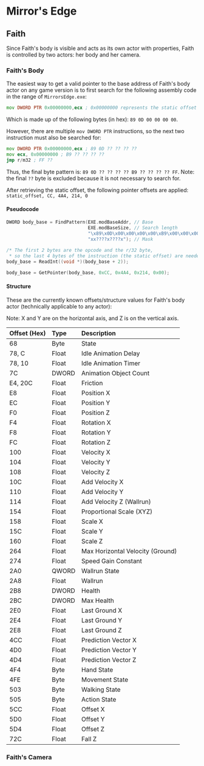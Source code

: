 
# Mirror's Edge

## Faith

Since Faith's body is visible and acts as its own actor with properties, Faith is controlled by two actors: her body and her camera.

### Faith's Body

The easiest way to get a valid pointer to the base address of Faith's body actor on any game version is to first search for the following assembly code in the range of `MirrorsEdge.exe`:
```asm
mov DWORD PTR 0x00000000,ecx ; 0x00000000 represents the static offset
```
Which is made up of the following bytes (in hex): `89 0D 00 00 00 00`.

However, there are multiple `mov DWORD PTR` instructions, so the next two instruction must also be searched for:
```asm
mov DWORD PTR 0x00000000,ecx ; 89 0D ?? ?? ?? ??
mov ecx, 0x00000000 ; B9 ?? ?? ?? ??
jmp r/m32 ; FF ??
```

Thus, the final byte pattern is: `89 0D ?? ?? ?? ?? B9 ?? ?? ?? ?? FF`.
Note: the final `??` byte is excluded because it is not necessary to search for.

After retrieving the static offset, the following pointer offsets are applied:
`static_offset, CC, 4A4, 214, 0`


#### Pseudocode
```cpp
DWORD body_base = FindPattern(EXE.modBaseAddr, // Base
                              EXE.modBaseSize, // Search length
                              "\x89\x0D\x00\x00\x00\x00\xB9\x00\x00\x00\x00\xFF", // Bytes
                              "xx????x????x"); // Mask
							  
/* The first 2 bytes are the opcode and the r/32 byte, 
 * so the last 4 bytes of the instruction (the static offset) are needed */
body_base = ReadInt((void *)(body_base + 2));

body_base = GetPointer(body_base, 0xCC, 0x4A4, 0x214, 0x00);
```
#### Structure

These are the currently known offsets/structure values for Faith's body actor (technically applicable to any actor):

Note: X and Y are on the horizontal axis, and Z is on the vertical axis.

| Offset (Hex) | Type         	   | Description |
|:-------------|:------------------|:------------|
| 68 		   | Byte			   | State |
| 78, C 	   | Float		       | Idle Animation Delay |
| 78, 10       | Float		       | Idle Animation Timer |
| 7C		   | DWORD		       | Animation Object Count |
| E4, 20C      | Float			   | Friction |
| E8 		   | Float			   | Position X |
| EC		   | Float			   | Position Y |
| F0 		   | Float			   | Position Z |
| F4 		   | Float			   | Rotation X |
| F8		   | Float			   | Rotation Y |
| FC 		   | Float			   | Rotation Z |
| 100 		   | Float			   | Velocity X |
| 104		   | Float			   | Velocity Y |
| 108 		   | Float			   | Velocity Z |
| 10C		   | Float			   | Add Velocity X |
| 110 		   | Float			   | Add Velocity Y |
| 114		   | Float			   | Add Velocity Z (Wallrun) |
| 154		   | Float			   | Proportional Scale (XYZ) |
| 158		   | Float			   | Scale X |
| 15C		   | Float			   | Scale Y |
| 160		   | Float			   | Scale Z |
| 264		   | Float			   | Max Horizontal Velocity (Ground) |
| 274		   | Float			   | Speed Gain Constant |
| 2A0		   | QWORD		       | Wallrun State |
| 2A8		   | Float	           | Wallrun |
| 2B8		   | DWORD			   | Health |
| 2BC		   | DWORD			   | Max Health |
| 2E0 		   | Float			   | Last Ground X |
| 2E4		   | Float			   | Last Ground Y |
| 2E8 		   | Float			   | Last Ground Z |
| 4CC 		   | Float			   | Prediction Vector X |
| 4D0		   | Float			   | Prediction Vector Y |
| 4D4 		   | Float			   | Prediction Vector Z |
| 4F4		   | Byte			   | Hand State |
| 4FE		   | Byte			   | Movement State |
| 503 		   | Byte			   | Walking State |
| 505		   | Byte 			   | Action State |
| 5CC 		   | Float			   | Offset X |
| 5D0		   | Float			   | Offset Y |
| 5D4 		   | Float			   | Offset Z |
| 72C		   | Float		       | Fall Z |

### Faith's Camera